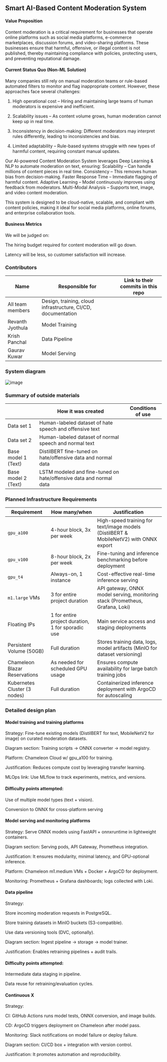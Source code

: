 ## Smart AI-Based Content Moderation System

#### Value Proposition
Content moderation is a critical requirement for businesses that operate online platforms such as social media platforms, e-commerce marketplaces, discussion forums, and video-sharing platforms. These businesses ensure that harmful, offensive, or illegal content is not published, thereby maintaining compliance with policies, protecting users, and preventing reputational damage. 

#### Current Status Quo (Non-ML Solution)
Many companies still rely on manual moderation teams or rule-based automated filters to monitor and flag inappropriate content. However, these approaches face several challenges:

1. High operational cost – Hiring and maintaining large teams of human moderators is expensive and inefficient.

2. Scalability issues – As content volume grows, human moderation cannot keep up in real time.

3. Inconsistency in decision-making: Different moderators may interpret rules differently, leading to inconsistencies and bias.

4. Limited adaptability – Rule-based systems struggle with new types of harmful content, requiring constant manual updates.

Our AI-powered Content Moderation System leverages Deep Learning & NLP to automate moderation on text, ensuring:
Scalability – Can handle millions of content pieces in real time.
Consistency – This removes human bias from decision-making.
Faster Response Time – Immediate flagging of harmful content.
Adaptive Learning – Model continuously improves using feedback from moderators.
Multi-Modal Analysis – Supports text, image, and video content moderation.

This system is designed to be cloud-native, scalable, and compliant with content policies, making it ideal for social media platforms, online forums, and enterprise collaboration tools.

#### Business Metrics
We will be judged on:

The hiring budget required for content moderation will go down.

Latency will be less, so customer satisfaction will increase.


### Contributors

| Name                            | Responsible for                                             | Link to their commits in this repo |
|---------------------------------|-------------------------------------------------------------|------------------------------------|
| All team members                | Design, training, cloud infrastructure, CI/CD, documentation|                                    |
| Revanth Jyothula                | Model Training                                              |                                    |
| Krish Panchal                   | Data Pipeline                                               |                                    |
| Gaurav Kuwar                    | Model Serving                                               |                                    |

### System diagram

![image](https://github.com/user-attachments/assets/462df420-26af-4b75-b763-0a049bccd2d8)


### Summary of outside materials

<!-- In a table, a row for each dataset, foundation model. 
Name of data/model, conditions under which it was created (ideally with links/references), 
conditions under which it may be used. -->

|                             | How it was created                                                  | Conditions of use |
|-----------------------------|---------------------------------------------------------------------|-------------------|
| Data set 1                  | Human-labeled dataset of hate speech and offensive text             |                   |
| Data set 2                  | Human-labeled dataset of normal speech and normal text              |                   |
| Base model 1 (Text)         | DistilBERT fine-tuned on hate/offensive data and normal data        |                   |
| Base model 2 (Text)         | LSTM modeled and fine-tuned on hate/offensive data and normal data |                   |


### Planned Infrastructure Requirements  

| Requirement       | How many/when                                     | Justification |
|------------------|---------------------------------------------------|---------------|
| `gpu_a100`      | 4-hour block, 3x per week              | High-speed training for text/image models (DistilBERT & MobileNetV2) with ONNX export |
| `gpu_v100`      | 8-hour block, 2x per week             | Fine-tuning and inference benchmarking before deployment |
| `gpu_t4`        | Always-on, 1 instance                             | Cost-effective real-time inference serving |
| `m1.large` VMs  | 3 for entire project duration                     | API gateway, ONNX model serving, monitoring stack (Prometheus, Grafana, Loki) |
| Floating IPs    | 1 for entire project duration, 1 for sporadic use | Main service access and staging deployments |
| Persistent Volume (50GB) | Full duration                          | Stores training data, logs, model artifacts (MinIO for dataset versioning) |
| Chameleon Blazar Reservations | As needed for scheduled GPU usage | Ensures compute availability for large batch training jobs |
| Kubernetes Cluster (3 nodes) | Full duration                        | Containerized inference deployment with ArgoCD for autoscaling |


### Detailed design plan

#### Model training and training platforms

Strategy: Fine-tune existing models (DistilBERT for text, MobileNetV2 for image) on curated moderation datasets.

Diagram section: Training scripts → ONNX converter → model registry.

Platform: Chameleon Cloud w/ gpu_a100 for training.

Justification: Reduces compute cost by leveraging transfer learning.

MLOps link: Use MLflow to track experiments, metrics, and versions.

#### Difficulty points attempted:

Use of multiple model types (text + vision).

Conversion to ONNX for cross-platform serving

#### Model serving and monitoring platforms

Strategy: Serve ONNX models using FastAPI + onnxruntime in lightweight containers.

Diagram section: Serving pods, API Gateway, Prometheus integration.

Justification: It ensures modularity, minimal latency, and GPU-optional inference.

Platform: Chameleon m1.medium VMs + Docker + ArgoCD for deployment.

Monitoring: Prometheus + Grafana dashboards; logs collected with Loki.



#### Data pipeline

Strategy:

Store incoming moderation requests in PostgreSQL.

Store training datasets in MinIO buckets (S3-compatible).

Use data versioning tools (DVC, optionally).

Diagram section: Ingest pipeline → storage → model trainer.

Justification: Enables retraining pipelines + audit trails.

#### Difficulty points attempted:

Intermediate data staging in pipeline.

Data reuse for retraining/evaluation cycles.

#### Continuous X

Strategy:

CI: GitHub Actions runs model tests, ONNX conversion, and image builds.

CD: ArgoCD triggers deployment on Chameleon after model pass.

Monitoring: Slack notifications on model failure or deploy failure.

Diagram section: CI/CD box + integration with version control.

Justification: It promotes automation and reproducibility.


